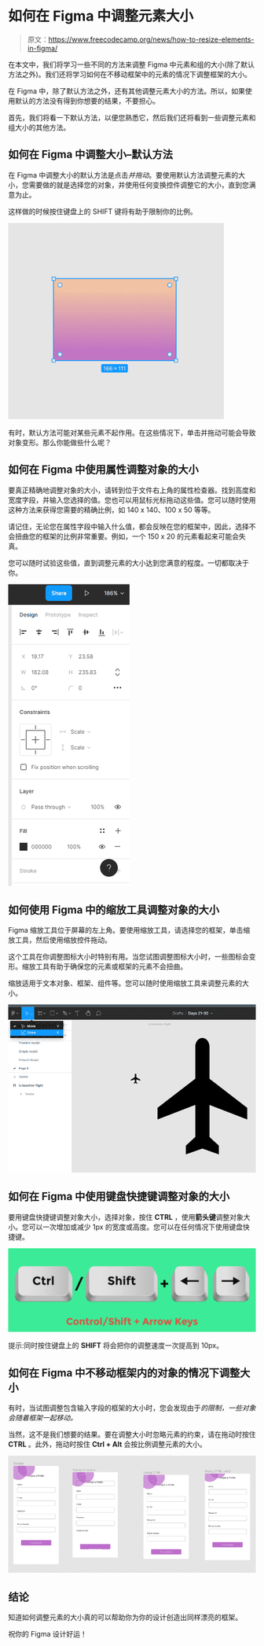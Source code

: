 # 如何在 Figma 中调整元素大小

> 原文：<https://www.freecodecamp.org/news/how-to-resize-elements-in-figma/>

在本文中，我们将学习一些不同的方法来调整 Figma 中元素和组的大小(除了默认方法之外)。我们还将学习如何在不移动框架中的元素的情况下调整框架的大小。

在 Figma 中，除了默认方法之外，还有其他调整元素大小的方法。所以，如果使用默认的方法没有得到你想要的结果，不要担心。

首先，我们将看一下默认方法，以便您熟悉它，然后我们还将看到一些调整元素和组大小的其他方法。

## 如何在 Figma 中调整大小–默认方法

在 Figma 中调整大小的默认方法是点击*并拖动*。要使用默认方法调整元素的大小，您需要做的就是选择您的对象，并使用任何变换控件调整它的大小，直到您满意为止。

这样做的时候按住键盘上的 SHIFT 键将有助于限制你的比例。

![-BE1B5C7A-6409-4FD0-A33B-FAF508AF4283-](img/445a75328f5ffc3fa42e5dca0e893a22.png)

有时，默认方法可能对某些元素不起作用。在这些情况下，单击并拖动可能会导致对象变形。那么你能做些什么呢？

## 如何在 Figma 中使用属性调整对象的大小

要真正精确地调整对象的大小，请转到位于文件右上角的属性检查器。找到高度和宽度字段，并输入您选择的值。您也可以用鼠标光标拖动这些值。您可以随时使用这种方法来获得您需要的精确比例，如 140 x 140、100 x 50 等等。

请记住，无论您在属性字段中输入什么值，都会反映在您的框架中，因此，选择不会扭曲您的框架的比例非常重要。例如，一个 150 x 20 的元素看起来可能会失真。

您可以随时试验这些值，直到调整元素的大小达到您满意的程度。一切都取决于你。

![-95A14028-657E-4B03-9C85-7D4847874ED8--1](img/b22baaf585b51dc0496af16b163327e1.png)

## 如何使用 Figma 中的缩放工具调整对象的大小

Figma 缩放工具位于屏幕的左上角。要使用缩放工具，请选择您的框架，单击缩放工具，然后使用缩放控件拖动。

这个工具在你调整图标大小时特别有用。当您试图调整图标大小时，一些图标会变形。缩放工具有助于确保您的元素或框架的元素不会扭曲。

缩放适用于文本对象、框架、组件等。您可以随时使用缩放工具来调整元素的大小。

![-1C7FE77E-7A92-4633-88BC-CC1EC9A36F35--1](img/cce8b0575ca7a2f9f7e9125023641da8.png)

## 如何在 Figma 中使用键盘快捷键调整对象的大小

要用键盘快捷键调整对象大小，选择对象，按住 **CTRL** ，使用**箭头键**调整对象大小。您可以一次增加或减少 1px 的宽度或高度。您可以在任何情况下使用键盘快捷键。

![278540_VideoBannerHotkeyHighlight-CtrlShiftArrows_Web_082818](img/089ef52ec9131d7da0712a6a06c44031.png)

提示:同时按住键盘上的 **SHIFT** 将会把你的调整速度一次提高到 10px。

## 如何在 Figma 中不移动框架内的对象的情况下调整大小

有时，当试图调整包含输入字段的框架的大小时，您会发现由于*的限制，一些对象会随着框架一起移动。*

当然，这不是我们想要的结果。要在调整大小时忽略元素的约束，请在拖动时按住 **CTRL** 。此外，拖动时按住 **Ctrl + Alt** 会按比例调整元素的大小。

![-4F83A341-FA5A-4948-8E2D-E961C5361301-](img/53997b5f6577cf04ab37bef4adf88b0d.png)

## 结论

知道如何调整元素的大小真的可以帮助你为你的设计创造出同样漂亮的框架。

祝你的 Figma 设计好运！